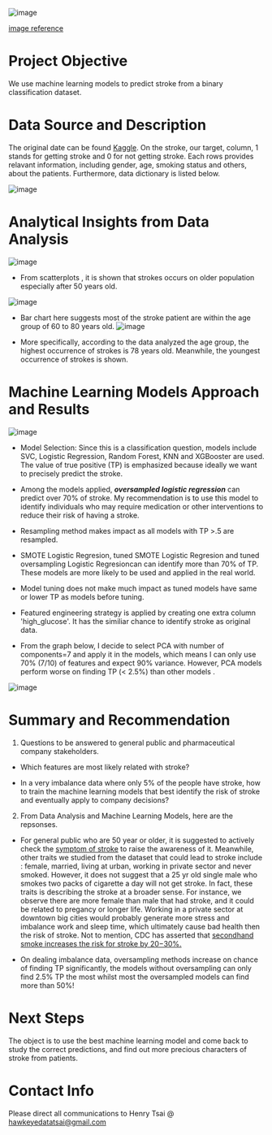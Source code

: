 
![image](https://user-images.githubusercontent.com/126204698/236042392-8184f68f-c2ad-4e97-b984-a6b83ccb56ae.png)

[image reference](https://insights.eisenhowerhealth.org/stroke-awareness-befast/)

# Project Objective
We use machine learning models to predict stroke from a binary classification dataset. 

# Data Source and Description
The original date can be found [Kaggle](https://www.kaggle.com/datasets/fedesoriano/stroke-prediction-dataset). On the stroke, our target, column, 1 stands for getting stroke and 0 for not getting stroke. Each rows provides relavant information, including gender, age, smoking status and others, about the patients. Furthermore, data dictionary is listed below.

![image](https://user-images.githubusercontent.com/126204698/236043392-b2cece0a-f62b-4fc3-af8a-a0ce7f47933b.png)

# Analytical Insights from Data Analysis

![image](https://user-images.githubusercontent.com/126204698/236043513-aadadc10-c72f-4ced-97d2-ccf2c35d0909.png)

- From scatterplots , it is shown that strokes occurs on older population especially after 50 years old.

![image](https://github.com/hawkeyedatatsai/Stroke-Prediction/assets/126204698/5f112e12-6dfb-45db-94ff-c37b01b2fbad)

- Bar chart here suggests most of the stroke patient are within the age group of 60 to 80 years old.
![image](https://github.com/hawkeyedatatsai/Stroke-Prediction/assets/126204698/40c7f7c5-3ebb-418d-a16b-f8e576963ece)

- More specifically, according to the data analyzed the age group, the highest occurrence of strokes is 78 years old. Meanwhile, the youngest occurrence of strokes is shown.

# Machine Learning Models Approach and Results

![image](https://user-images.githubusercontent.com/126204698/236104979-1cf31caf-67ac-4cb4-ab12-4042297f4444.png)

- Model Selection: Since this is a classification question, models include SVC, Logistic Regression, Random Forest, KNN and XGBooster are used. The value of true positive (TP) is emphasized because ideally we want to precisely predict the stroke.

- Among the models applied, ***oversampled logistic regression*** can predict over 70% of stroke. My recommendation is to use this model to identify individuals who may require medication or other interventions to reduce their risk of having a stroke.

- Resampling method makes impact as all models with TP >.5 are resampled.

- SMOTE Logistic Regresion, tuned SMOTE Logistic Regresion and tuned oversampling Logistic Regresioncan can identify more than 70% of TP. These models are more likely to be used and applied in the real world.

- Model tuning does not make much impact as tuned models have same or lower TP as models before tuning.

- Featured engineering strategy is applied by creating one extra column 'high_glucose'. It has the similiar chance to identify stroke as original data.

- From the graph below, I decide to select PCA with number of components=7 and apply it in the models, which means I can only use 70% (7/10) of features and expect 90% variance. However, PCA models perform worse on finding TP (< 2.5%) than other models .

![image](https://github.com/hawkeyedatatsai/Stroke-Prediction/assets/126204698/13ccab07-fcd9-4bc0-96ea-06720f216b88)


# Summary and Recommendation 

1. Questions to be answered to general public and pharmaceutical company stakeholders.

- Which features are most likely related with stroke?

- In a very imbalance data where only 5% of the people have stroke, how to train the machine learning models that best identify the risk of stroke and eventually apply to company decisions?

2. From Data Analysis and Machine Learning Models, here are the repsonses.

- For general public who are 50 year or older, it is suggested to actively check the [symptom of stroke](https://www.cdc.gov/stroke/signs_symptoms.htm) to raise the awareness of it. Meanwhile, other traits we studied from the dataset that could lead to stroke include : female, married, living at urban, working in private sector and never smoked. However, it does not suggest that a 25 yr old single male who smokes two packs of cigarette a day will not get stroke. In fact, these traits is describing the stroke at a broader sense. For instance, we observe there are more female than male that had stroke, and it could be related to pregancy or longer life. Working in a private sector at downtown big cities would probably generate more stress and imbalance work and sleep time, which ultimately cause bad health then the risk of stroke. Not to mention, CDC has asserted that [secondhand smoke increases the risk for stroke by 20−30%.](https://www.cdc.gov/tobacco/campaign/tips/diseases/heart-disease-stroke.html#:~:text=Secondhand%20smoke%20increases%20the%20risk%20for%20stroke%20by,increase%20your%20risk%20of%20having%20a%20heart%20attack.)

- On dealing imbalance data, oversampling methods increase on chance of finding TP significantly, the models without oversampling can only find 2.5% TP the most whilst most the oversampled models can find more than 50%!

# Next Steps

The object is to use the best machine learning model and come back to study the correct predictions, and find out more precious characters of stroke from patients.

# Contact Info

Please direct all communications to Henry Tsai @ hawkeyedatatsai@gmail.com
